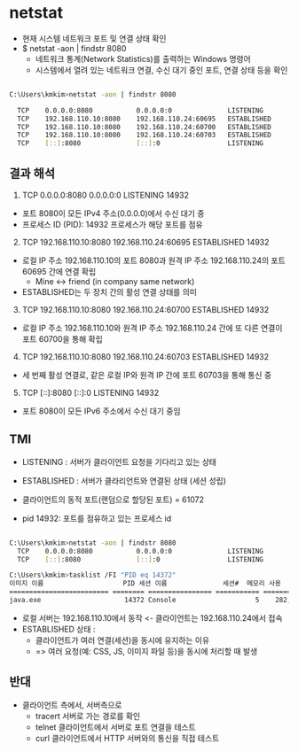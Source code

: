 # netstat
- 현재 시스템 네트워크 포트 및 연결 상태 확인
- $ netstat -aon | findstr 8080
  * 네트워크 통계(Network Statistics)를 출력하는 Windows 명령어
  * 시스템에서 열려 있는 네트워크 연결, 수신 대기 중인 포트, 연결 상태 등을 확인

```bash

C:\Users\kmkim>netstat -aon | findstr 8080

  TCP    0.0.0.0:8080           0.0.0.0:0              LISTENING       14932
  TCP    192.168.110.10:8080    192.168.110.24:60695   ESTABLISHED     14932
  TCP    192.168.110.10:8080    192.168.110.24:60700   ESTABLISHED     14932
  TCP    192.168.110.10:8080    192.168.110.24:60703   ESTABLISHED     14932
  TCP    [::]:8080              [::]:0                 LISTENING       14932
```

## 결과 해석
01. TCP 0.0.0.0:8080 0.0.0.0:0 LISTENING 14932
- 포트 8080이 모든 IPv4 주소(0.0.0.0)에서 수신 대기 중
- 프로세스 ID (PID): 14932 프로세스가 해당 포트를 점유

02. TCP 192.168.110.10:8080 192.168.110.24:60695 ESTABLISHED 14932
- 로컬 IP 주소 192.168.110.10의 포트 8080과 원격 IP 주소 192.168.110.24의 포트 60695 간에 연결 확립
  * Mine <-> friend (in company same network)
- ESTABLISHED는 두 장치 간의 활성 연결 상태를 의미

03. TCP 192.168.110.10:8080 192.168.110.24:60700 ESTABLISHED 14932
- 로컬 IP 주소 192.168.110.10와 원격 IP 주소 192.168.110.24 간에 또 다른 연결이 포트 60700을 통해 확립

04. TCP 192.168.110.10:8080 192.168.110.24:60703 ESTABLISHED 14932
- 세 번째 활성 연결로, 같은 로컬 IP와 원격 IP 간에 포트 60703을 통해 통신 중

05. TCP [::]:8080 [::]:0 LISTENING 14932
- 포트 8080이 모든 IPv6 주소에서 수신 대기 중임

## TMI

- LISTENING : 서버가 클라이언트 요청을 기다리고 있는 상태 
- ESTABLISHED : 서버가 클라리언트와 연결된 상태 (세션 성립)
-  클라이언트의 동적 포트(랜덤으로 할당된 포트) = 61072

- pid 14932: 포트를 점유하고 있는 프로세스 id
```bash

C:\Users\kmkim>netstat -aon | findstr 8080
  TCP    0.0.0.0:8080           0.0.0.0:0              LISTENING       14372
  TCP    [::]:8080              [::]:0                 LISTENING       14372

C:\Users\kmkim>tasklist /FI "PID eq 14372"
이미지 이름                    PID 세션 이름              세션#  메모리 사용
========================= ======== ================ =========== ============
java.exe                     14372 Console                    5    282,536 K
```
- 로컬 서버는 192.168.110.10에서 동작 <- 클라이언트는 192.168.110.24에서 접속
- ESTABLISHED 상태 : 
  * 클라이언트가 여러 연결(세션)을 동시에 유지하는 이유
  * => 여러 요청(예: CSS, JS, 이미지 파일 등)을 동시에 처리할 때 발생

  
## 반대
- 클라이언트 측에서, 서버측으로
  * tracert 서버로 가는 경로를 확인
  * telnet 클라이언트에서 서버로 포트 연결을 테스트
  * curl 클라이언트에서 HTTP 서버와의 통신을 직접 테스트